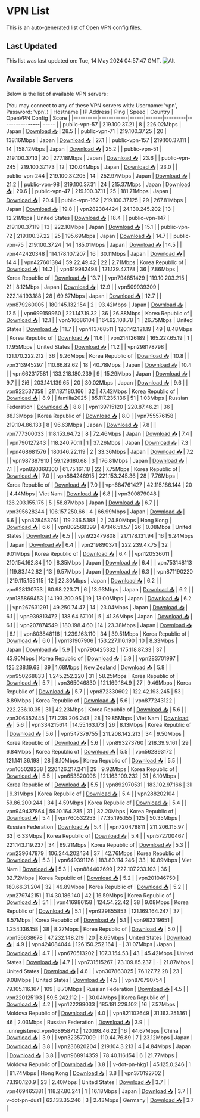 # VPN List

This is an auto-generated list of Open VPN config files.

## Last Updated

This list was last updated on: Tue, 14 May 2024 04:57:47 GMT.
![Alt](https://repobeats.axiom.co/api/embed/186b98318ef1479477931607c1ad7d823f12451f.svg "Repobeats analytics image")

## Available Servers

Below is the list of available VPN servers:

(You may connect to any of these VPN servers with: Username: 'vpn', Password: 'vpn'.)
| Hostname | IP Address | Ping | Speed | Country | OpenVPN Config | Score |
|----------|------------|------|-------|---------|----------------| ----- |
| public-vpn-57 | 219.100.37.21 | 8 | 226.02Mbps | Japan | [Download 📥](./configs/server_0_JP.ovpn) | 28.5 |
| public-vpn-71 | 219.100.37.25 | 20 | 138.16Mbps | Japan | [Download 📥](./configs/server_1_JP.ovpn) | 27.1 |
| public-vpn-157 | 219.100.37.111 | 14 | 158.12Mbps | Japan | [Download 📥](./configs/server_2_JP.ovpn) | 25.2 |
| public-vpn-51 | 219.100.37.13 | 20 | 277.18Mbps | Japan | [Download 📥](./configs/server_3_JP.ovpn) | 23.6 |
| public-vpn-245 | 219.100.37.173 | 12 | 120.04Mbps | Japan | [Download 📥](./configs/server_4_JP.ovpn) | 23.0 |
| public-vpn-244 | 219.100.37.205 | 14 | 252.97Mbps | Japan | [Download 📥](./configs/server_5_JP.ovpn) | 21.2 |
| public-vpn-98 | 219.100.37.31 | 24 | 215.37Mbps | Japan | [Download 📥](./configs/server_6_JP.ovpn) | 20.6 |
| public-vpn-47 | 219.100.37.11 | 25 | 181.71Mbps | Japan | [Download 📥](./configs/server_7_JP.ovpn) | 20.4 |
| public-vpn-162 | 219.100.37.125 | 29 | 267.81Mbps | Japan | [Download 📥](./configs/server_8_JP.ovpn) | 19.8 |
| vpn282384424 | 24.130.245.202 | 13 | 12.21Mbps | United States | [Download 📥](./configs/server_9_US.ovpn) | 18.4 |
| public-vpn-147 | 219.100.37.119 | 13 | 222.10Mbps | Japan | [Download 📥](./configs/server_10_JP.ovpn) | 15.1 |
| public-vpn-72 | 219.100.37.22 | 25 | 195.69Mbps | Japan | [Download 📥](./configs/server_11_JP.ovpn) | 14.7 |
| public-vpn-75 | 219.100.37.24 | 14 | 185.01Mbps | Japan | [Download 📥](./configs/server_12_JP.ovpn) | 14.5 |
| vpn442420348 | 114.178.107.207 | 16 | 30.11Mbps | Japan | [Download 📥](./configs/server_13_JP.ovpn) | 14.4 |
| vpn427601384 | 59.22.49.42 | 22 | 2.71Mbps | Korea Republic of | [Download 📥](./configs/server_14_KR.ovpn) | 14.2 |
| vpn619982498 | 121.129.47.178 | 36 | 7.86Mbps | Korea Republic of | [Download 📥](./configs/server_15_KR.ovpn) | 13.7 |
| vpn794851429 | 119.10.203.215 | 21 | 8.12Mbps | Japan | [Download 📥](./configs/server_16_JP.ovpn) | 12.9 |
| vpn509939309 | 222.14.193.188 | 28 | 69.67Mbps | Japan | [Download 📥](./configs/server_17_JP.ovpn) | 12.7 |
| vpn879260005 | 180.145.132.154 | 2 | 93.42Mbps | Japan | [Download 📥](./configs/server_18_JP.ovpn) | 12.5 |
| vpn699159960 | 221.147.19.32 | 36 | 26.88Mbps | Korea Republic of | [Download 📥](./configs/server_19_KR.ovpn) | 12.1 |
| vpn516686104 | 164.92.108.78 | 1 | 26.75Mbps | United States | [Download 📥](./configs/server_20_US.ovpn) | 11.7 |
| vpn413768511 | 120.142.121.19 | 49 | 8.48Mbps | Korea Republic of | [Download 📥](./configs/server_21_KR.ovpn) | 11.6 |
| vpn214126189 | 165.227.65.19 | 1 | 17.95Mbps | United States | [Download 📥](./configs/server_22_US.ovpn) | 11.2 |
| vpn298178798 | 121.170.222.212 | 36 | 9.26Mbps | Korea Republic of | [Download 📥](./configs/server_23_KR.ovpn) | 10.8 |
| vpn313945297 | 110.66.82.62 | 18 | 40.78Mbps | Japan | [Download 📥](./configs/server_24_JP.ovpn) | 10.4 |
| vpn662317581 | 133.218.180.239 | 9 | 15.29Mbps | Japan | [Download 📥](./configs/server_25_JP.ovpn) | 9.7 |
| 2i6 | 203.141.139.65 | 20 | 30.02Mbps | Japan | [Download 📥](./configs/server_26_JP.ovpn) | 9.6 |
| vpn922537358 | 211.187.180.166 | 32 | 47.42Mbps | Korea Republic of | [Download 📥](./configs/server_27_KR.ovpn) | 8.9 |
| familia2025 | 85.117.235.136 | 51 | 1.03Mbps | Russian Federation | [Download 📥](./configs/server_28_RU.ovpn) | 8.8 |
| vpn139715120 | 220.87.46.21 | 36 | 88.13Mbps | Korea Republic of | [Download 📥](./configs/server_29_KR.ovpn) | 8.0 |
| vpn755576158 | 219.104.86.133 | 8 | 96.63Mbps | Japan | [Download 📥](./configs/server_30_JP.ovpn) | 7.8 |
| vpn777300033 | 118.153.64.72 | 8 | 72.46Mbps | Japan | [Download 📥](./configs/server_31_JP.ovpn) | 7.4 |
| vpn790127243 | 118.240.70.11 | 1 | 37.26Mbps | Japan | [Download 📥](./configs/server_32_JP.ovpn) | 7.3 |
| vpn468681576 | 180.146.22.119 | 2 | 33.36Mbps | Japan | [Download 📥](./configs/server_33_JP.ovpn) | 7.2 |
| vpn987387910 | 59.129.180.68 | 3 | 176.81Mbps | Japan | [Download 📥](./configs/server_34_JP.ovpn) | 7.1 |
| vpn820368300 | 61.75.161.18 | 22 | 7.75Mbps | Korea Republic of | [Download 📥](./configs/server_35_KR.ovpn) | 7.0 |
| vpn884246915 | 221.153.245.36 | 28 | 7.76Mbps | Korea Republic of | [Download 📥](./configs/server_36_KR.ovpn) | 7.0 |
| vpn684761427 | 42.115.186.144 | 20 | 4.44Mbps | Viet Nam | [Download 📥](./configs/server_37_VN.ovpn) | 6.8 |
| vpn300879048 | 126.203.155.175 | 5 | 58.87Mbps | Japan | [Download 📥](./configs/server_38_JP.ovpn) | 6.7 |
| vpn395628244 | 106.157.250.66 | 4 | 66.99Mbps | Japan | [Download 📥](./configs/server_39_JP.ovpn) | 6.6 |
| vpn328453761 | 119.236.5.188 | 2 | 24.80Mbps | Hong Kong | [Download 📥](./configs/server_40_HK.ovpn) | 6.6 |
| vpn802568399 | 47.146.51.57 | 26 | 0.08Mbps | United States | [Download 📥](./configs/server_41_US.ovpn) | 6.5 |
| vpn922479808 | 217.178.131.94 | 16 | 9.24Mbps | Japan | [Download 📥](./configs/server_42_JP.ovpn) | 6.4 |
| vpn219890371 | 222.239.47.75 | 32 | 9.01Mbps | Korea Republic of | [Download 📥](./configs/server_43_KR.ovpn) | 6.4 |
| vpn120536011 | 210.154.162.84 | 10 | 8.35Mbps | Japan | [Download 📥](./configs/server_44_JP.ovpn) | 6.4 |
| vpn753148113 | 119.83.142.82 | 13 | 9.57Mbps | Japan | [Download 📥](./configs/server_45_JP.ovpn) | 6.3 |
| vpn871190220 | 219.115.155.115 | 12 | 22.30Mbps | Japan | [Download 📥](./configs/server_46_JP.ovpn) | 6.2 |
| vpn928130753 | 60.98.223.71 | 6 | 13.93Mbps | Japan | [Download 📥](./configs/server_47_JP.ovpn) | 6.2 |
| vpn185869453 | 14.193.200.95 | 19 | 13.00Mbps | Japan | [Download 📥](./configs/server_48_JP.ovpn) | 6.2 |
| vpn267631291 | 49.250.74.47 | 14 | 23.04Mbps | Japan | [Download 📥](./configs/server_49_JP.ovpn) | 6.1 |
| vpn939813472 | 138.64.67.101 | 5 | 41.36Mbps | Japan | [Download 📥](./configs/server_50_JP.ovpn) | 6.1 |
| vpn207874549 | 180.198.4.60 | 14 | 23.38Mbps | Japan | [Download 📥](./configs/server_51_JP.ovpn) | 6.1 |
| vpn803848116 | 1.239.163.110 | 34 | 39.51Mbps | Korea Republic of | [Download 📥](./configs/server_52_KR.ovpn) | 6.0 |
| vpn131907906 | 153.227.116.190 | 10 | 8.33Mbps | Japan | [Download 📥](./configs/server_53_JP.ovpn) | 5.9 |
| vpn790425332 | 175.118.87.33 | 37 | 43.90Mbps | Korea Republic of | [Download 📥](./configs/server_54_KR.ovpn) | 5.9 |
| vpn283701997 | 125.238.19.63 | 39 | 1.68Mbps | New Zealand | [Download 📥](./configs/server_55_NZ.ovpn) | 5.8 |
| vpn950268833 | 1.245.252.220 | 31 | 58.25Mbps | Korea Republic of | [Download 📥](./configs/server_56_KR.ovpn) | 5.7 |
| vpn365046830 | 121.169.184.9 | 27 | 9.46Mbps | Korea Republic of | [Download 📥](./configs/server_57_KR.ovpn) | 5.7 |
| vpn872330602 | 122.42.193.245 | 53 | 8.89Mbps | Korea Republic of | [Download 📥](./configs/server_58_KR.ovpn) | 5.6 |
| vpn877243122 | 222.236.10.35 | 31 | 42.23Mbps | Korea Republic of | [Download 📥](./configs/server_59_KR.ovpn) | 5.6 |
| vpn306352445 | 171.239.206.243 | 28 | 19.85Mbps | Viet Nam | [Download 📥](./configs/server_60_VN.ovpn) | 5.6 |
| vpn334215614 | 14.55.163.173 | 26 | 8.13Mbps | Korea Republic of | [Download 📥](./configs/server_61_KR.ovpn) | 5.6 |
| vpn547379755 | 211.208.142.213 | 34 | 9.50Mbps | Korea Republic of | [Download 📥](./configs/server_62_KR.ovpn) | 5.6 |
| vpn893273760 | 218.39.9.161 | 29 | 6.84Mbps | Korea Republic of | [Download 📥](./configs/server_63_KR.ovpn) | 5.5 |
| vpn562893172 | 121.141.36.198 | 28 | 8.10Mbps | Korea Republic of | [Download 📥](./configs/server_64_KR.ovpn) | 5.5 |
| vpn105028238 | 220.126.217.241 | 29 | 9.92Mbps | Korea Republic of | [Download 📥](./configs/server_65_KR.ovpn) | 5.5 |
| vpn653820096 | 121.163.109.232 | 31 | 6.10Mbps | Korea Republic of | [Download 📥](./configs/server_66_KR.ovpn) | 5.5 |
| vpn892970531 | 183.102.97.166 | 31 | 9.31Mbps | Korea Republic of | [Download 📥](./configs/server_67_KR.ovpn) | 5.4 |
| vpn288202104 | 59.86.200.244 | 34 | 4.59Mbps | Korea Republic of | [Download 📥](./configs/server_68_KR.ovpn) | 5.4 |
| vpn949437864 | 59.10.164.235 | 31 | 32.20Mbps | Korea Republic of | [Download 📥](./configs/server_69_KR.ovpn) | 5.4 |
| vpn760532253 | 77.35.195.155 | 125 | 50.35Mbps | Russian Federation | [Download 📥](./configs/server_70_RU.ovpn) | 5.4 |
| vpn720478811 | 211.206.115.97 | 33 | 6.33Mbps | Korea Republic of | [Download 📥](./configs/server_71_KR.ovpn) | 5.4 |
| vpn572700467 | 221.143.119.237 | 34 | 69.21Mbps | Korea Republic of | [Download 📥](./configs/server_72_KR.ovpn) | 5.3 |
| vpn239647879 | 106.244.202.134 | 37 | 42.76Mbps | Korea Republic of | [Download 📥](./configs/server_73_KR.ovpn) | 5.3 |
| vpn649391126 | 183.80.114.246 | 33 | 10.89Mbps | Viet Nam | [Download 📥](./configs/server_74_VN.ovpn) | 5.3 |
| vpn884402699 | 222.107.233.103 | 36 | 32.72Mbps | Korea Republic of | [Download 📥](./configs/server_75_KR.ovpn) | 5.2 |
| vpn201046750 | 180.66.31.204 | 32 | 49.89Mbps | Korea Republic of | [Download 📥](./configs/server_76_KR.ovpn) | 5.2 |
| vpn279742151 | 114.30.186.140 | 42 | 16.59Mbps | Korea Republic of | [Download 📥](./configs/server_77_KR.ovpn) | 5.1 |
| vpn416986158 | 124.54.22.42 | 38 | 9.08Mbps | Korea Republic of | [Download 📥](./configs/server_78_KR.ovpn) | 5.1 |
| vpn929855853 | 121.169.164.247 | 37 | 8.57Mbps | Korea Republic of | [Download 📥](./configs/server_79_KR.ovpn) | 5.1 |
| vpn982319651 | 1.254.136.158 | 38 | 8.27Mbps | Korea Republic of | [Download 📥](./configs/server_80_KR.ovpn) | 5.0 |
| vpn156638678 | 47.232.148.219 | 20 | 8.65Mbps | United States | [Download 📥](./configs/server_81_US.ovpn) | 4.9 |
| vpn424084044 | 126.150.252.164 | - | 31.07Mbps | Japan | [Download 📥](./configs/server_82_JP.ovpn) | 4.7 |
| vpn670513202 | 107.3.154.53 | 43 | 45.42Mbps | United States | [Download 📥](./configs/server_83_US.ovpn) | 4.7 |
| vpn731515267 | 73.109.85.237 | - | 21.87Mbps | United States | [Download 📥](./configs/server_84_US.ovpn) | 4.6 |
| vpn307863025 | 76.127.72.28 | 23 | 9.08Mbps | United States | [Download 📥](./configs/server_85_US.ovpn) | 4.5 |
| vpn870790754 | 79.105.116.167 | 109 | 8.70Mbps | Russian Federation | [Download 📥](./configs/server_86_RU.ovpn) | 4.5 |
| vpn220125193 | 59.5.242.112 | - | 30.04Mbps | Korea Republic of | [Download 📥](./configs/server_87_KR.ovpn) | 4.2 |
| vpn122299033 | 185.181.229.102 | 16 | 7.57Mbps | Moldova Republic of | [Download 📥](./configs/server_88_MD.ovpn) | 4.0 |
| vpn821102649 | 31.163.251.161 | 46 | 2.03Mbps | Russian Federation | [Download 📥](./configs/server_89_RU.ovpn) | 3.9 |
| _unregistered_vpn468958712 | 120.198.46.22 | 16 | 44.67Mbps | China | [Download 📥](./configs/server_90_CN.ovpn) | 3.9 |
| vpn323577009 | 110.44.76.89 | 7 | 23.12Mbps | Japan | [Download 📥](./configs/server_91_JP.ovpn) | 3.8 |
| vpn236820204 | 219.104.3.213 | 4 | 4.84Mbps | Japan | [Download 📥](./configs/server_92_JP.ovpn) | 3.8 |
| vpn968914359 | 78.40.116.154 | 6 | 21.77Mbps | Moldova Republic of | [Download 📥](./configs/server_93_MD.ovpn) | 3.8 |
| v-dot-pn-hkg1 | 45.125.0.246 | 1 | 81.74Mbps | Hong Kong | [Download 📥](./configs/server_94_HK.ovpn) | 3.8 |
| vpn370192702 | 73.190.120.9 | 23 | 2.40Mbps | United States | [Download 📥](./configs/server_95_US.ovpn) | 3.7 |
| vpn469465381 | 118.27.80.241 | 1 | 16.18Mbps | Japan | [Download 📥](./configs/server_96_JP.ovpn) | 3.7 |
| v-dot-pn-dus1 | 62.133.35.246 | 3 | 2.43Mbps | Germany | [Download 📥](./configs/server_97_DE.ovpn) | 3.7 |
